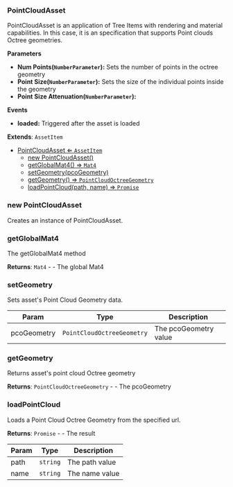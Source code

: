 <a name="PointCloudAsset"></a>

### PointCloudAsset 
PointCloudAsset is an application of Tree Items with rendering and material capabilities.In this case, it is an specification that supports Point clouds Octree geometries.**Parameters***  **Num Points(`NumberParameter`):** Sets the number of points in the octree geometry* **Point Size(`NumberParameter`):** Sets the size of the individual points inside the geometry* **Point Size Attenuation(`NumberParameter`):****Events*** **loaded:** Triggered after the asset is loaded


**Extends**: <code>AssetItem</code>  

* [PointCloudAsset ⇐ <code>AssetItem</code>](#PointCloudAsset)
    * [new PointCloudAsset()](#new-PointCloudAsset)
    * [getGlobalMat4() ⇒ <code>Mat4</code>](#getGlobalMat4)
    * [setGeometry(pcoGeometry)](#setGeometry)
    * [getGeometry() ⇒ <code>PointCloudOctreeGeometry</code>](#getGeometry)
    * [loadPointCloud(path, name) ⇒ <code>Promise</code>](#loadPointCloud)

<a name="new_PointCloudAsset_new"></a>

### new PointCloudAsset
Creates an instance of PointCloudAsset.

<a name="PointCloudAsset+getGlobalMat4"></a>

### getGlobalMat4
The getGlobalMat4 method


**Returns**: <code>Mat4</code> - - The global Mat4  
<a name="PointCloudAsset+setGeometry"></a>

### setGeometry
Sets asset's Point Cloud Geometry data.



| Param | Type | Description |
| --- | --- | --- |
| pcoGeometry | <code>PointCloudOctreeGeometry</code> | The pcoGeometry value |

<a name="PointCloudAsset+getGeometry"></a>

### getGeometry
Returns asset's point cloud Octree geometry


**Returns**: <code>PointCloudOctreeGeometry</code> - - The pcoGeometry  
<a name="PointCloudAsset+loadPointCloud"></a>

### loadPointCloud
Loads a Point Cloud Octree Geometry from the specified url.


**Returns**: <code>Promise</code> - - The result  

| Param | Type | Description |
| --- | --- | --- |
| path | <code>string</code> | The path value |
| name | <code>string</code> | The name value |

